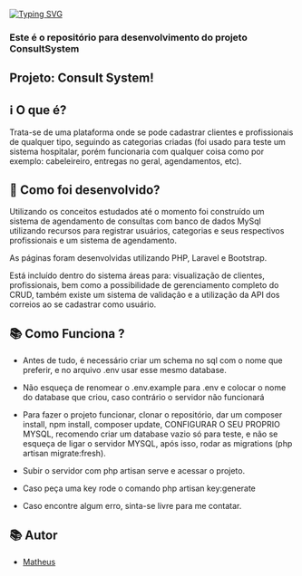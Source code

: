 [![Typing SVG](https://readme-typing-svg.herokuapp.com/?lines=Welcome+To+My+GitHub;Project+Consult+System+Author+Matheus;Please+Feel+Free+To+Contact+Me)](https://git.io/typing-svg)

### Este é o repositório para desenvolvimento do projeto ConsultSystem

## Projeto: Consult System!

## ℹ️ O que é?

Trata-se de uma plataforma onde se pode cadastrar clientes e profissionais de qualquer tipo, seguindo as categorias criadas (foi usado para teste um sistema hospitalar, porém funcionaria com qualquer coisa como por exemplo: cabeleireiro, entregas no geral, agendamentos, etc).

## 🔧 Como foi desenvolvido? 
Utilizando os conceitos estudados até o momento foi construído um sistema de agendamento de consultas  com banco de dados MySql 
utilizando recursos para registrar usuários, categorias e seus respectivos profissionais e um sistema de agendamento. 

As páginas foram desenvolvidas utilizando PHP, Laravel e Bootstrap. 

Está incluído dentro do sistema áreas para: visualização de clientes, profissionais, bem como a possibilidade de gerenciamento completo do CRUD, também existe um sistema de validação e a utilização da API dos correios ao se cadastrar como usuário.

## 📚 Como Funciona ?

- Antes de tudo, é necessário criar um schema no sql com o nome que preferir, e no arquivo .env usar esse mesmo database.

- Não esqueça de renomear o .env.example para .env e colocar o nome do database que criou, caso contrário o servidor não funcionará

- Para fazer o projeto funcionar, clonar o repositório, dar um composer install, npm install, composer update, CONFIGURAR O SEU PROPRIO MYSQL, recomendo criar um database vazio só para teste, e não se esqueça de ligar o servidor MYSQL, após isso, rodar as migrations (php artisan migrate:fresh).

- Subir o servidor com php artisan serve e acessar o projeto.

- Caso peça uma key rode o comando  php artisan key:generate

- Caso encontre algum erro, sinta-se livre para me contatar.
## 📚 Autor

* [Matheus](https://www.linkedin.com/in/matheussan/)
